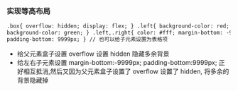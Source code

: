 ### 实现等高布局

```html
.box{ overflow: hidden; display: flex; } .left{ background-color: red; } .right{
background-color: green; } .left,.right{ color: #fff; margin-bottom: -9999px;
padding-bottom: 9999px; } // 也可以给子元素设置为表格项
```

- 给父元素盒子设置 overflow 设置 hidden 隐藏多余背景
- 给左右子元素设置 margin-bottom:-9999px; padding-bottom:9999px; 正好相互抵消,然后又因为父元素盒子设置了 overflow 设置了 hidden, 将多余的背景隐藏掉
